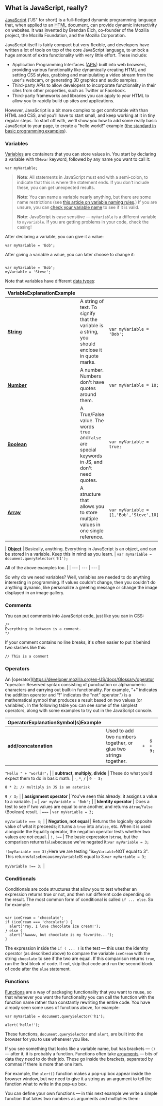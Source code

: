 ## **What is JavaScript, really?**

[JavaScript](https://developer.mozilla.org/en-US/docs/Glossary/JavaScript "JavaScript: JavaScript (JS) is a programming language mostly used client-side to dynamically script webpages, but often also server-side.") \("JS" for short\) is a full-fledged dynamic programming language that, when applied to an [HTML](https://developer.mozilla.org/en-US/docs/Glossary/HTML "HTML: HTML (HyperText Markup Language) is a descriptive language that specifies webpage structure.") document, can provide dynamic interactivity on websites. It was invented by Brendan Eich, co-founder of the Mozilla project, the Mozilla Foundation, and the Mozilla Corporation.

JavaScript itself is fairly compact but very flexible, and developers have written a lot of tools on top of the core JavaScript language, to unlock a huge amount of extra functionality with very little effort. These include:

* Application Programming Interfaces \([APIs](https://developer.mozilla.org/en-US/docs/Glossary/API "APIs: An API (Application Programming Interface) is a set of features and rules allowing interaction between the software providing the API and other software components. In Web development, API commonly means a set of standard methods, properties, events, and URLs for interacting with Web content.")\) built into web browsers, providing various functionality like dynamically creating HTML and setting CSS styles, grabbing and manipulating a video stream from the user's webcam, or generating 3D graphics and audio samples.
* Third-party APIs to allow developers to incorporate functionality in their sites from other properties, such as Twitter or Facebook.
* Third-party frameworks and libraries you can apply to your HTML to allow you to rapidly build up sites and applications.

However, JavaScript is a bit more complex to get comfortable with than HTML and CSS, and you'll have to start small, and keep working at it in tiny regular steps. To start off with, we'll show you how to add some really basic JavaScript to your page, to create a "hello world!" example \([the standard in basic programming examples](https://en.wikipedia.org/wiki/%22Hello,_World!%22_program)\).

### Variables

[Variables](https://developer.mozilla.org/en-US/docs/Glossary/Variable "Variables: A variable is a named location for storing a value. That way an unpredictable value can be accessed through a predetermined name.") are containers that you can store values in. You start by declaring a variable with the`var` keyword, followed by any name you want to call it:

```
var myVariable;
```

> **Note**: All statements in JavaScript must end with a semi-colon, to indicate that this is where the statement ends. If you don't include these, you can get unexpected results.
> 
> **Note**: You can name a variable nearly anything, but there are some name restrictions \(see [this article on variable naming rules](http://www.codelifter.com/main/tips/tip_020.shtml).\) If you are unsure, you can [check your variable name](https://mothereff.in/js-variables) to see if it is valid.
> 
> **Note**: JavaScript is case sensitive — `myVariable` is a different variable to `myvariable`. If you are getting problems in your code, check the casing!

After declaring a variable, you can give it a value:

`var myVariable = 'Bob';`

After giving a variable a value, you can later choose to change it:

```

var myVariable = 'Bob';
myVariable = 'Steve';
```

Note that variables have different [data types](https://developer.mozilla.org/en-US/docs/Web/JavaScript/Data_structures):

| **VariableExplanationExample** |  |  |
| --- | --- | --- |
| [**String**](https://developer.mozilla.org/en-US/docs/Glossary/String "String: In any computer programming language, a string is a sequence of characters used to represent text.") | A string of text. To signify that the variable is a string, you should enclose it in quote marks. | `var myVariable = 'Bob';` |
| [**Number**](https://developer.mozilla.org/en-US/docs/Glossary/Number "Number: In JavaScript, Number is a numeric data type in the double-precision 64-bit floating point format (IEEE 754). In other programming languages different numeric types can exist, for examples: Integers, Floats, Doubles, or Bignums.") | A number. Numbers don't have quotes around them. | `var myVariable = 10;` |
| [**Boolean**](https://developer.mozilla.org/en-US/docs/Glossary/Boolean "Boolean: In computer science, a boolean is a logical data type that can have only the values true or false.") | A True\/False value. The words `true` and`false` are special keywords in JS, and don't need quotes. | `var myVariable = true;` |
| [**Array**](https://developer.mozilla.org/en-US/docs/Glossary/Array "Array: An array is an ordered collection of data (either primitive or object). Based on its place in the array, each data item has a numeric index through which you can access the corresponding value. In JavaScript, arrays are also objects that can be manipulated with various methods.") | A structure that allows you to store multiple values in one single reference. | `var myVariable = [1,'Bob','Steve',10];` |

\| **[Object](https://developer.mozilla.org/en-US/docs/Glossary/Object "Object: Object refers to a data structure containing data and instructions for working with the data. Objects sometimes refer to real-world things, for example a car or map object in a racing game. JavaScript, Java, C++, Python, and Ruby are examples of object-oriented programming languages.")** \| Basically, anything. Everything in JavaScript is an object, and can be stored in a variable. Keep this in mind as you learn. \| `var myVariable = document.querySelector('h1');`

All of the above examples too. \|
\| --- \| --- \| --- \|

So why do we need variables? Well, variables are needed to do anything interesting in programming. If values couldn't change, then you couldn't do anything dynamic, like personalize a greeting message or change the image displayed in an image gallery.

### Comments

You can put comments into JavaScript code, just like you can in CSS:

```
/*
Everything in between is a comment.
*/
```

If your comment contains no line breaks, it's often easier to put it behind two slashes like this:

```
// This is a comment
```

### Operators

An [operator](https://developer.mozilla.org/en-US/docs/Glossary/operator "operator: Reserved syntax consisting of punctuation or alphanumeric characters and carrying out built-in functionality.  For example, "+" indicates the addition operator and "!" indicates the "not" operator.") is a mathematical symbol that produces a result based on two values \(or variables\). In the following table you can see some of the simplest operators, along with some examples to try out in the JavaScript console.

| **OperatorExplanationSymbol\(s\)Example** |  |  |  |
| --- | --- | --- | --- |
| **add\/concatenation** | Used to add two numbers together, or glue two strings together. | `+` | `6 + 9;` |

`"Hello " + "world!";` \|
\| **subtract, multiply, divide** \| These do what you'd expect them to do in basic math. \| `-`, `*`, `/` \| `9 - 3;`

`8 * 2; // multiply in JS is an asterisk`

`9 / 3;` \|
\| **assignment operator** \| You've seen this already: it assigns a value to a variable. \| `=` \| `var myVariable = 'Bob';` \|
\| **Identity operator** \| Does a test to see if two values are equal to one another, and returns a`true`\/`false` \(Boolean\) result. \| `===` \| `var myVariable = 3;`

`myVariable === 4;` \|
\| **Negation, not equal** \| Returns the logically opposite value of what it preceeds; it turns a `true` into a`false`, etc. When it is used alongside the Equality operator, the negation operator tests whether two values are _not_ equal. \| `!`, `!==` \| The basic expression is`true`, but the comparison returns`false`because we've negated it:`var myVariable = 3;`

`!(myVariable === 3);`Here we are testing "is`myVariable`NOT equal to 3". This returns`false`because`myVariable`IS equal to 3.`var myVariable = 3;`

`myVariable !== 3;` \|

### Conditionals

Conditionals are code structures that allow you to test whether an expression returns true or not, and then run different code depending on the result. The most common form of conditional is called `if ... else`. So for example:

```

var iceCream = 'chocolate';
if (iceCream === 'chocolate') {
  alert('Yay, I love chocolate ice cream!');    
} else {
  alert('Awwww, but chocolate is my favorite...');    
}
```

The expression inside the `if ( ... )` is the test — this uses the identity operator \(as described above\) to compare the variable `iceCream` with the string `chocolate` to see if the two are equal. If this comparison returns `true`, run the first block of code. If not, skip that code and run the second block of code after the `else` statement.

### Functions

[Functions](https://developer.mozilla.org/en-US/docs/Glossary/Function "Functions: A function is a code snippet that can be called by other code or by itself, or a variable that refers to the function. When a function is called, arguments are passed to the function as input, and the function can optionally return an output. A function in JavaScript is also an object.") are a way of packaging functionality that you want to reuse, so that whenever you want the functionality you can call the function with the function name rather than constantly rewriting the entire code. You have already seen some uses of functions above, for example:

```
var myVariable = document.querySelector('h1');
```

```
alert('hello!');
```

These functions, `document.querySelector` and `alert`, are built into the browser for you to use whenever you like.

If you see something that looks like a variable name, but has brackets — `()` — after it, it is probably a function. Functions often take [arguments](https://developer.mozilla.org/en-US/docs/Glossary/Argument "arguments: An argument is a value (primitive or object) passed as input to a function.") — bits of data they need to do their job. These go inside the brackets, separated by commas if there is more than one item.

For example, the `alert()` function makes a pop-up box appear inside the browser window, but we need to give it a string as an argument to tell the function what to write in the pop-up box.

You can define your own functions — in this next example we write a simple function that takes two numbers as arguments and multiplies them:

